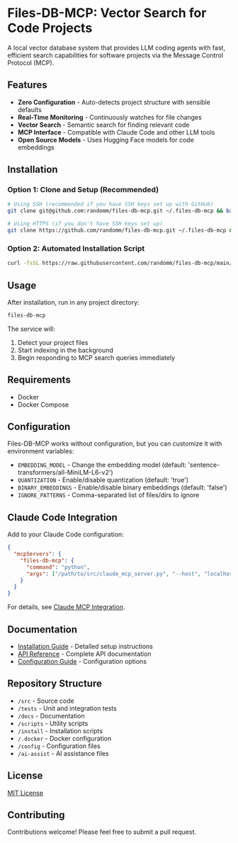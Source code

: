 # Files-DB-MCP: Vector Search for Code Projects

A local vector database system that provides LLM coding agents with fast, efficient search capabilities for software projects via the Message Control Protocol (MCP).

## Features

- **Zero Configuration** - Auto-detects project structure with sensible defaults
- **Real-Time Monitoring** - Continuously watches for file changes
- **Vector Search** - Semantic search for finding relevant code
- **MCP Interface** - Compatible with Claude Code and other LLM tools
- **Open Source Models** - Uses Hugging Face models for code embeddings

## Installation

### Option 1: Clone and Setup (Recommended)

```bash
# Using SSH (recommended if you have SSH keys set up with GitHub)
git clone git@github.com:randomm/files-db-mcp.git ~/.files-db-mcp && bash ~/.files-db-mcp/install/setup.sh

# Using HTTPS (if you don't have SSH keys set up)
git clone https://github.com/randomm/files-db-mcp.git ~/.files-db-mcp && bash ~/.files-db-mcp/install/setup.sh
```

### Option 2: Automated Installation Script

```bash
curl -fsSL https://raw.githubusercontent.com/randomm/files-db-mcp/main/install/install.sh | bash
```

## Usage

After installation, run in any project directory:

```bash
files-db-mcp
```

The service will:
1. Detect your project files
2. Start indexing in the background
3. Begin responding to MCP search queries immediately

## Requirements

- Docker
- Docker Compose

## Configuration

Files-DB-MCP works without configuration, but you can customize it with environment variables:

- `EMBEDDING_MODEL` - Change the embedding model (default: 'sentence-transformers/all-MiniLM-L6-v2')
- `QUANTIZATION` - Enable/disable quantization (default: 'true')
- `BINARY_EMBEDDINGS` - Enable/disable binary embeddings (default: 'false')
- `IGNORE_PATTERNS` - Comma-separated list of files/dirs to ignore

## Claude Code Integration

Add to your Claude Code configuration:

```json
{
  "mcpServers": {
    "files-db-mcp": {
      "command": "python",
      "args": ["/path/to/src/claude_mcp_server.py", "--host", "localhost", "--port", "6333"]
    }
  }
}
```

For details, see [Claude MCP Integration](docs/claude_mcp_integration.md).

## Documentation

- [Installation Guide](docs/installation_guide.md) - Detailed setup instructions
- [API Reference](docs/api_reference.md) - Complete API documentation
- [Configuration Guide](docs/configuration_reference.md) - Configuration options

## Repository Structure

- `/src` - Source code
- `/tests` - Unit and integration tests
- `/docs` - Documentation
- `/scripts` - Utility scripts
- `/install` - Installation scripts
- `/.docker` - Docker configuration
- `/config` - Configuration files
- `/ai-assist` - AI assistance files

## License

[MIT License](LICENSE)

## Contributing

Contributions welcome! Please feel free to submit a pull request.